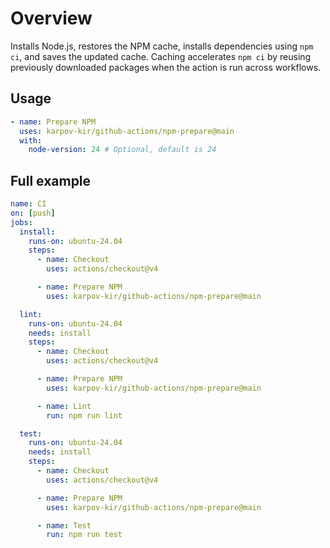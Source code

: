 # Overview

Installs Node.js, restores the NPM cache, installs dependencies using `npm ci`, and saves the updated cache. Caching accelerates `npm ci` by reusing previously downloaded packages when the action is run across workflows.

## Usage

```yml
- name: Prepare NPM
  uses: karpov-kir/github-actions/npm-prepare@main
  with:
    node-version: 24 # Optional, default is 24
```

## Full example

```yml
name: CI
on: [push]
jobs:
  install:
    runs-on: ubuntu-24.04
    steps:
      - name: Checkout
        uses: actions/checkout@v4

      - name: Prepare NPM
        uses: karpov-kir/github-actions/npm-prepare@main

  lint:
    runs-on: ubuntu-24.04
    needs: install
    steps:
      - name: Checkout
        uses: actions/checkout@v4

      - name: Prepare NPM
        uses: karpov-kir/github-actions/npm-prepare@main

      - name: Lint
        run: npm run lint

  test:
    runs-on: ubuntu-24.04
    needs: install
    steps:
      - name: Checkout
        uses: actions/checkout@v4

      - name: Prepare NPM
        uses: karpov-kir/github-actions/npm-prepare@main

      - name: Test
        run: npm run test
```

